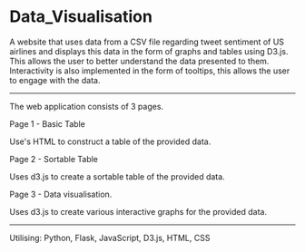 # Data_Visualisation
A website that uses data from a CSV file regarding tweet sentiment of US airlines and displays this data in the form of graphs and tables using D3.js. 
This allows the user to better understand the data presented to them. Interactivity is also implemented in the form of tooltips, 
this allows the user to engage with the data.

----------------------------------------------------

The web application consists of 3 pages.

Page 1 - Basic Table

Use's HTML to construct a table of the provided data.

Page 2 - Sortable Table

Uses d3.js to create a sortable table of the provided data.

Page 3 - Data visualisation.

Uses d3.js to create various interactive graphs for the provided data.

--------------------------------------------------------

Utilising:
Python, Flask, JavaScript, D3.js, HTML, CSS
